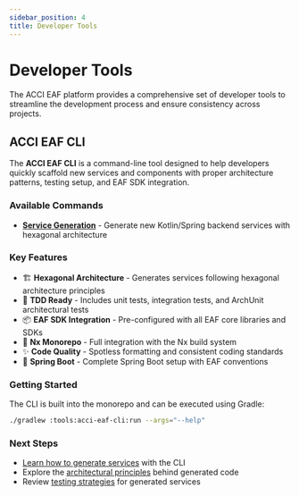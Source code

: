 ```yaml
---
sidebar_position: 4
title: Developer Tools
---
```


# Developer Tools

The ACCI EAF platform provides a comprehensive set of developer tools to streamline the development
process and ensure consistency across projects.

## ACCI EAF CLI

The **ACCI EAF CLI** is a command-line tool designed to help developers quickly scaffold new
services and components with proper architecture patterns, testing setup, and EAF SDK integration.

### Available Commands

- **[Service Generation](/developer-tools/acci-eaf-cli)** - Generate new Kotlin/Spring backend
  services with hexagonal architecture

### Key Features

- 🏗️ **Hexagonal Architecture** - Generates services following hexagonal architecture principles
- 🧪 **TDD Ready** - Includes unit tests, integration tests, and ArchUnit architectural tests
- 📦 **EAF SDK Integration** - Pre-configured with all EAF core libraries and SDKs
- 🎯 **Nx Monorepo** - Full integration with the Nx build system
- ✨ **Code Quality** - Spotless formatting and consistent coding standards
- 🔧 **Spring Boot** - Complete Spring Boot setup with EAF conventions

### Getting Started

The CLI is built into the monorepo and can be executed using Gradle:

```bash
./gradlew :tools:acci-eaf-cli:run --args="--help"
```

### Next Steps

- [Learn how to generate services](/developer-tools/acci-eaf-cli) with the CLI
- Explore the [architectural principles](/architecture) behind generated code
- Review [testing strategies](/architecture/testing-strategy) for generated services
